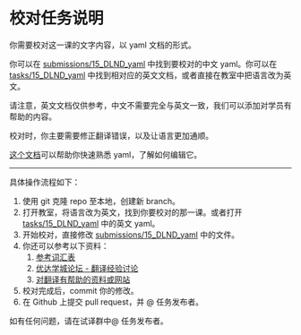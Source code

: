 # 校对任务说明

你需要校对这一课的文字内容，以 yaml 文档的形式。

你可以在 [submissions/15_DLND_yaml](/submissions/15_DLND_yaml) 中找到要校对的中文 yaml。你可以在 [tasks/15_DLND_yaml](/tasks/15_DLND_yaml) 中找到相对应的英文文档，或者直接在教室中把语言改为英文。



请注意，英文文档仅供参考，中文不需要完全与英文一致，我们可以添加对学员有帮助的内容。

校对时，你主要需要修正翻译错误，以及让语言更加通顺。

[这个文档](https://gdgdocs.org/document/d/1UrAfW1EY3eaFh4b8LMevqpXL-BR-uuhEiX_fc-FOPLs/pub?embedded=true)可以帮助你快速熟悉 yaml，了解如何编辑它。



----



具体操作流程如下：

1. 使用 git 克隆 repo 至本地，创建新 branch。
2. 打开教室，将语言改为英文，找到你要校对的那一课。或者打开  [tasks/15_DLND_yaml](/tasks/15_DLND_yaml) 中的英文 yaml。
3. 开始校对，直接修改 [submissions/15_DLND_yaml](/submissions/15_DLND_yaml) 中的文件。
4. 你还可以参考以下资料：
    1. [参考词汇表](https://docs.google.com/spreadsheets/d/1u5Nf9IEqfRR2EI4Q695KhH4dySIr9yF6rP2lTGrZKjg/edit?usp=sharing)
    2. [优达学城论坛 - 翻译经验讨论](https://discussions.youdaxue.com/c/translation/69-category)
    3. [对翻译有帮助的资料或网站](https://discussions.youdaxue.com/t/topic/3007)
5. 校对完成后，commit 你的修改。
6. 在 Github 上提交 pull request，并 @ 任务发布者。




如有任何问题，请在试译群中@ 任务发布者。